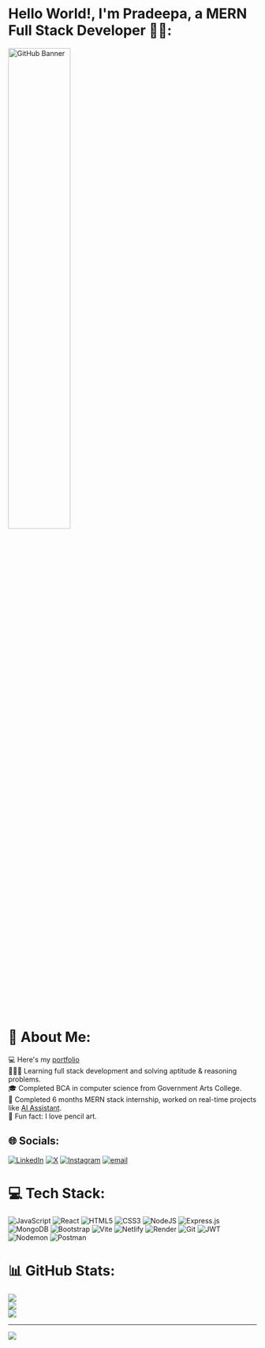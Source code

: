 # Hello World!, I'm Pradeepa, a MERN Full Stack Developer 👋🏼:

<img src="https://camo.githubusercontent.com/5bf0da46c5398f75e2ec953592c02afcf69379dcdb12a0c2922654a57b51fce2/68747470733a2f2f63646e2e6472696262626c652e636f6d2f75736572732f313336343032392f73637265656e73686f74732f31363039333236382f6d656469612f36386538326137666234393034363134613930363664366235343063313462322e676966" alt="GitHub Banner" width="50%" />

# 💫 About Me:
💻 Here's my [portfolio](https://prathii.netlify.app/) <br>
👨🏼‍💻 Learning full stack development and solving aptitude & reasoning problems. <br>
🎓 Completed BCA in computer science from Government Arts College. <br>
🧠 Completed 6 months MERN stack internship, worked on real-time projects like [AI Assistant](https://novaguide.netlify.app/). <br>
🎨 Fun fact: I love pencil art.


## 🌐 Socials:
 [![LinkedIn](https://img.shields.io/badge/LinkedIn-%230077B5.svg?logo=linkedin&logoColor=white)](https://linkedin.com/in/pradeepacsekar7) [![X](https://img.shields.io/badge/X-black.svg?logo=X&logoColor=white)](https://x.com/Pradeepa_dev)  [![Instagram](https://img.shields.io/badge/Instagram-%23E4405F.svg?logo=Instagram&logoColor=white)](https://instagram.com/pradeepa.dev) [![email](https://img.shields.io/badge/Email-D14836?logo=gmail&logoColor=white)](mailto:pradeepacsekar7@gmail.com) 

# 💻 Tech Stack:
![JavaScript](https://img.shields.io/badge/javascript-%23323330.svg?style=for-the-badge&logo=javascript&logoColor=%23F7DF1E)  ![React](https://img.shields.io/badge/react-%2320232a.svg?style=for-the-badge&logo=react&logoColor=%2361DAFB) ![HTML5](https://img.shields.io/badge/html5-%23E34F26.svg?style=for-the-badge&logo=html5&logoColor=white) ![CSS3](https://img.shields.io/badge/css3-%231572B6.svg?style=for-the-badge&logo=css3&logoColor=white) ![NodeJS](https://img.shields.io/badge/node.js-6DA55F?style=for-the-badge&logo=node.js&logoColor=white) ![Express.js](https://img.shields.io/badge/express.js-%23404d59.svg?style=for-the-badge&logo=express&logoColor=%2361DAFB) ![MongoDB](https://img.shields.io/badge/MongoDB-%234ea94b.svg?style=for-the-badge&logo=mongodb&logoColor=white) ![Bootstrap](https://img.shields.io/badge/bootstrap-%238511FA.svg?style=for-the-badge&logo=bootstrap&logoColor=white) ![Vite](https://img.shields.io/badge/vite-%23646CFF.svg?style=for-the-badge&logo=vite&logoColor=white) ![Netlify](https://img.shields.io/badge/netlify-%23000000.svg?style=for-the-badge&logo=netlify&logoColor=#00C7B7) ![Render](https://img.shields.io/badge/Render-%46E3B7.svg?style=for-the-badge&logo=render&logoColor=white) ![Git](https://img.shields.io/badge/git-%23F05033.svg?style=for-the-badge&logo=git&logoColor=white) ![JWT](https://img.shields.io/badge/JWT-black?style=for-the-badge&logo=JSON%20web%20tokens) ![Nodemon](https://img.shields.io/badge/NODEMON-%23323330.svg?style=for-the-badge&logo=nodemon&logoColor=%BBDEAD) ![Postman](https://img.shields.io/badge/Postman-FF6C37?style=for-the-badge&logo=postman&logoColor=white)

# 📊 GitHub Stats:
![](https://github-readme-stats.vercel.app/api?username=Pradeepa7&theme=dark&hide_border=false&include_all_commits=false&count_private=false)<br/>
![](https://nirzak-streak-stats.vercel.app/?user=Pradeepa7&theme=dark&hide_border=false)<br/>
![](https://github-readme-stats.vercel.app/api/top-langs/?username=Pradeepa7&theme=dark&hide_border=false&include_all_commits=false&count_private=false&layout=compact)


---
[![](https://visitcount.itsvg.in/api?id=Pradeepa7&icon=0&color=0)](https://visitcount.itsvg.in)

<!-- Proudly created with GPRM ( https://gprm.itsvg.in ) -->

